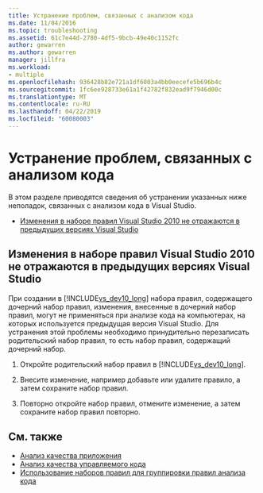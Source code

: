 ```yaml
---
title: Устранение проблем, связанных с анализом кода
ms.date: 11/04/2016
ms.topic: troubleshooting
ms.assetid: 61c7e44d-2780-4df5-9bcb-49e40c1152fc
author: gewarren
ms.author: gewarren
manager: jillfra
ms.workload:
- multiple
ms.openlocfilehash: 936428b82e721a1df6003a4bb0eecefe5b696b4c
ms.sourcegitcommit: 1fc6ee928733e61a1f42782f832ead9f7946d00c
ms.translationtype: MT
ms.contentlocale: ru-RU
ms.lasthandoff: 04/22/2019
ms.locfileid: "60080003"
---
```

# <a name="troubleshooting-code-analysis-issues"></a>Устранение проблем, связанных с анализом кода
В этом разделе приводятся сведения об устранении указанных ниже неполадок, связанных с анализом кода в Visual Studio.

- [Изменения в наборе правил Visual Studio 2010 не отражаются в предыдущих версиях Visual Studio](#ChildRuleSetChangesInPreviousVersions)

## <a name="ChildRuleSetChangesInPreviousVersions"></a> Изменения в наборе правил Visual Studio 2010 не отражаются в предыдущих версиях Visual Studio
 При создании в [!INCLUDE[vs_dev10_long](../code-quality/includes/vs_dev10_long_md.md)] набора правил, содержащего дочерний набор правил, изменения, внесенные в дочерний набор правил, могут не применяться при анализе кода на компьютерах, на которых используется предыдущая версия Visual Studio. Для устранения этой проблемы необходимо принудительно перезаписать родительский набор правил, то есть набор правил, содержащий дочерний набор.

1. Откройте родительский набор правил в [!INCLUDE[vs_dev10_long](../code-quality/includes/vs_dev10_long_md.md)].

2. Внесите изменение, например добавьте или удалите правило, а затем сохраните набор правил.

3. Повторно откройте набор правил, отмените изменение, а затем сохраните набор правил повторно.

## <a name="see-also"></a>См. также

- [Анализ качества приложения](../code-quality/code-analysis-for-managed-code-overview.md)
- [Анализ качества управляемого кода](../code-quality/code-analysis-for-managed-code-overview.md)
- [Использование наборов правил для группировки правил анализа кода](../code-quality/using-rule-sets-to-group-code-analysis-rules.md)